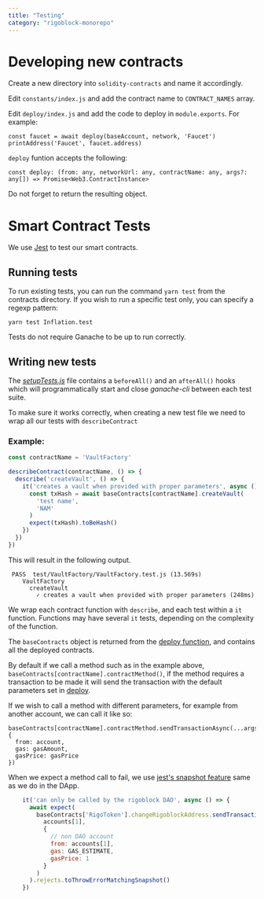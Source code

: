 ```yaml
---
title: "Testing"
category: "rigoblock-monorepo"
---
```


# Developing new contracts

Create a new directory into `solidity-contracts` and name it accordingly.

Edit `constants/index.js` and add the contract name to `CONTRACT_NAMES` array.

Edit `deploy/index.js` and add the code to deploy in `module.exports`. For example:

```
const faucet = await deploy(baseAccount, network, 'Faucet')
printAddress('Faucet', faucet.address)
```

`deploy` funtion accepts the following:

```
const deploy: (from: any, networkUrl: any, contractName: any, args?: any[]) => Promise<Web3.ContractInstance>
```

Do not forget to return the resulting object.

# Smart Contract Tests

We use [Jest](https://facebook.github.io/jest/docs/en/api.html "Jest API") to test our smart contracts.

## Running tests

To run existing tests, you can run the command `yarn test` from the contracts directory. If you wish to run a specific test only, you can specify a regexp pattern:

```
yarn test Inflation.test
```

Tests do not require Ganache to be up to run correctly.

## Writing new tests

The [_setupTests.js_](../test/setupTests.js) file contains a `beforeAll()` and an `afterAll()` hooks which will programmatically start and close _ganache-cli_ between each test suite.

To make sure it works correctly, when creating a new test file we need to wrap all our tests with `describeContract`

### Example:

```javaScript
const contractName = 'VaultFactory'

describeContract(contractName, () => {
  describe('createVault', () => {
    it('creates a vault when provided with proper parameters', async () => {
      const txHash = await baseContracts[contractName].createVault(
        'test name',
        'NAM'
      )
      expect(txHash).toBeHash()
    })
  })
})
```
This will result in the following output.

```
 PASS  test/VaultFactory/VaultFactory.test.js (13.569s)
    VaultFactory
      createVault
        ✓ creates a vault when provided with proper parameters (248ms)
```

We wrap each contract function with `describe`, and each test within a `it` function. Functions may have several `it` tests, depending on the complexity of the function.

The `baseContracts` object is returned from the [deploy function](../deploy/index.js), and contains all the deployed contracts.

By default if we call a method such as in the example above, `baseContracts[contractName].contractMethod()`, if the method requires a transaction to be made it will send the transaction with the default parameters set in [deploy](../deploy/index.js).

If we wish to call a method with different parameters, for example from another account, we can call it like so:
```
baseContracts[contractName].contractMethod.sendTransactionAsync(...args, {
  from: account,
  gas: gasAmount,
  gasPrice: gasPrice
})
```

When we expect a method call to fail, we use [jest's snapshot feature](https://facebook.github.io/jest/docs/en/snapshot-testing.html) same as we do in the DApp.

```javaScript
    it('can only be called by the rigoblock DAO', async () => {
      await expect(
        baseContracts['RigoToken'].changeRigoblockAddress.sendTransactionAsync(
          accounts[1],
          {
            // non DAO account
            from: accounts[1],
            gas: GAS_ESTIMATE,
            gasPrice: 1
          }
        )
      ).rejects.toThrowErrorMatchingSnapshot()
    })
```
